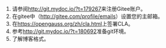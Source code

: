 1. 请参阅<a href="http://git.mydoc.io/?t=179267" target="_blank">http://git.mydoc.io/?t=179267</a>来注册Gitee账户。
2. 在gitee中（<a href="http://gitee.com/profile/emails" target="_blank">http://gitee.com/profile/emails</a>）设置您的主邮箱。
3. 在<a href="https://opengauss.org/zh/cla.html" target="_blank">https://opengauss.org/zh/cla.html</a>上签署CLA。
4. 参考<a href="http://git.mydoc.io/?t=180692" target="_blank">http://git.mydoc.io/?t=180692</a>准备git环境。
5. 了解博客格式。